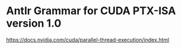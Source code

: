 # Antlr Grammar for CUDA PTX-ISA version 1.0

https://docs.nvidia.com/cuda/parallel-thread-execution/index.html
